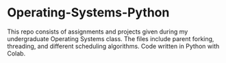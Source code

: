 # Operating-Systems-Python

This repo consists of assignments and projects given during my undergraduate Operating Systems class. The files include parent forking, threading, and different scheduling algorithms.
Code written in Python with Colab.
